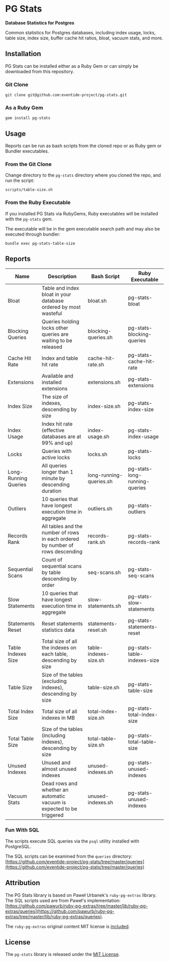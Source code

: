 # PG Stats

**Database Statistics for Postgres**

Common statistics for Postgres databases, including index usage, locks, table size, index size, buffer cache hit ratios, bloat, vacuum stats, and more.

## Installation

PG Stats can be installed either as a Ruby Gem or can simply be downloaded from this repository.

### Git Clone

```
git clone git@github.com:eventide-project/pg-stats.git
```

### As a Ruby Gem

```
gem install pg-stats
```

## Usage

Reports can be run as bash scripts from the cloned repo or as Ruby gem or Bundler executables.

### From the Git Clone

Change directory to the `pg-stats` directory where you cloned the repo, and run the script:

```
scripts/table-size.sh
```

### From the Ruby Executable

If you installed PG Stats via RubyGems, Ruby executables will be installed with the `pg-stats` gem.

The executable will be in the gem executable search path and may also be executed through bundler:

```
bundle exec pg-stats-table-size
```

## Reports

| Name | Description | Bash Script | Ruby Executable |
| --- | --- | --- | --- |
| Bloat | Table and index bloat in your database ordered by most wasteful | bloat.sh | pg-stats-bloat |
| Blocking Queries | Queries holding locks other queries are waiting to be released | blocking-queries.sh | pg-stats-blocking-queries |
| Cache Hit Rate | Index and table hit rate | cache-hit-rate.sh | pg-stats-cache-hit-rate |
| Extensions | Available and installed extensions | extensions.sh | pg-stats-extensions |
| Index Size | The size of indexes, descending by size | index-size.sh | pg-stats-index-size |
| Index Usage | Index hit rate (effective databases are at 99% and up) | index-usage.sh | pg-stats-index-usage |
| Locks | Queries with active locks | locks.sh | pg-stats-locks |
| Long-Running Queries | All queries longer than 1 minute by descending duration | long-running-queries.sh | pg-stats-long-running-queries |
| Outliers | 10 queries that have longest execution time in aggregate | outliers.sh | pg-stats-outliers |
| Records Rank | All tables and the number of rows in each ordered by number of rows descending | records-rank.sh | pg-stats-records-rank |
| Sequential Scans | Count of sequential scans by table descending by order | seq-scans.sh | pg-stats-seq-scans |
| Slow Statements | 10 queries that have longest execution time in aggregate | slow-statements.sh | pg-stats-slow-statements |
| Statements Reset | Reset statements statistics data | statements-reset.sh | pg-stats-statements-reset |
| Table Indexes Size | Total size of all the indexes on each table, descending by size | table-indexes-size.sh | pg-stats-table-indexes-size |
| Table Size | Size of the tables (excluding indexes), descending by size | table-size.sh | pg-stats-table-size |
| Total Index Size | Total size of all indexes in MB | total-index-size.sh | pg-stats-total-index-size |
| Total Table Size | Size of the tables (including indexes), descending by size | total-table-size.sh | pg-stats-total-table-size |
| Unused Indexes | Unused and almost unused indexes | unused-indexes.sh | pg-stats-unused-indexes |
| Vacuum Stats | Dead rows and whether an automatic vacuum is expected to be triggered | unused-indexes.sh | pg-stats-unused-indexes |

### Fun With SQL

The scripts execute SQL queries via the `psql` utility installed with PostgreSQL.

The SQL scripts can be examined from the `queries` directory: [https://github.com/eventide-project/pg-stats/tree/master/queries](https://github.com/eventide-project/pg-stats/tree/master/queries)

## Attribution

The PG Stats library is based on Paweł Urbanek's `ruby-pg-extras` library. The SQL scripts used are from Paweł's implementation: [https://github.com/pawurb/ruby-pg-extras/tree/master/lib/ruby-pg-extras/queries](https://github.com/pawurb/ruby-pg-extras/tree/master/lib/ruby-pg-extras/queries).

The `ruby-pg-extras` original content MIT license is [included](https://github.com/eventide-project/pg-stats/blob/master/queries/MIT-License.txt).

## License

The `pg-stats` library is released under the [MIT License](https://github.com/eventide-project/pg-stats/blob/master/MIT-License.txt).
